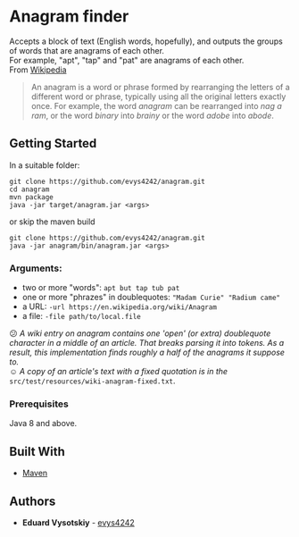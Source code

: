 # Anagram finder

Accepts a block of text (English words, hopefully), and outputs the groups of words that are anagrams of each other.  
For example, "apt", "tap" and "pat" are anagrams of each other.  
From [Wikipedia]()
> An anagram is a word or phrase formed by rearranging the letters of a different word or phrase, typically using all the original letters exactly once. 
> For example, the word _anagram_ can be rearranged into _nag a ram_, or the word _binary_ into _brainy_ or the word _adobe_ into _abode_.


## Getting Started

In a suitable folder:
```
git clone https://github.com/evys4242/anagram.git
cd anagram
mvn package
java -jar target/anagram.jar <args>
```
or skip the maven build
```
git clone https://github.com/evys4242/anagram.git
java -jar anagram/bin/anagram.jar <args>
```

### Arguments:
* two or more "words": `apt but tap tub pat`
* one or more "phrazes" in doublequotes: `"Madam Curie" "Radium came"`
* a URL: `-url https://en.wikipedia.org/wiki/Anagram`
* a file: `-file path/to/local.file`

:confused: _A wiki entry on anagram contains one 'open' (or extra) doublequote character in a middle of an article.
That breaks parsing it into tokens. As a result, this implementation finds roughly a half of the anagrams it suppose to._  
:relaxed: _A copy of an article's text with a fixed quotation is in the_ `src/test/resources/wiki-anagram-fixed.txt`.

### Prerequisites
Java 8 and above.

## Built With

* [Maven](https://maven.apache.org/)

## Authors

* **Eduard Vysotskiy** - [evys4242](https://github.com/evys4242)

